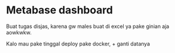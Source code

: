 # Metabase dashboard

Buat tugas disjas, karena gw males buat di excel ya pake ginian aja aowkwkw.

Kalo mau pake tinggal deploy pake docker, + ganti datanya
